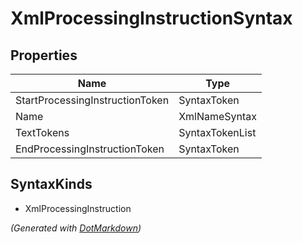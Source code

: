 # XmlProcessingInstructionSyntax

## Properties

| Name                            | Type            |
| ------------------------------- | --------------- |
| StartProcessingInstructionToken | SyntaxToken     |
| Name                            | XmlNameSyntax   |
| TextTokens                      | SyntaxTokenList |
| EndProcessingInstructionToken   | SyntaxToken     |

## SyntaxKinds

* XmlProcessingInstruction

*\(Generated with [DotMarkdown](http://github.com/JosefPihrt/DotMarkdown)\)*
